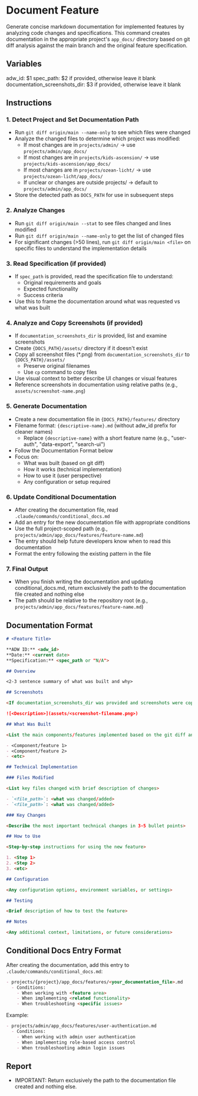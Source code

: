 # Document Feature

Generate concise markdown documentation for implemented features by analyzing code changes and specifications. This command creates documentation in the appropriate project's `app_docs/` directory based on git diff analysis against the main branch and the original feature specification.

## Variables

adw_id: $1
spec_path: $2 if provided, otherwise leave it blank
documentation_screenshots_dir: $3 if provided, otherwise leave it blank

## Instructions

### 1. Detect Project and Set Documentation Path
- Run `git diff origin/main --name-only` to see which files were changed
- Analyze the changed files to determine which project was modified:
  - If most changes are in `projects/admin/` → use `projects/admin/app_docs/`
  - If most changes are in `projects/kids-ascension/` → use `projects/kids-ascension/app_docs/`
  - If most changes are in `projects/ozean-licht/` → use `projects/ozean-licht/app_docs/`
  - If unclear or changes are outside projects/ → default to `projects/admin/app_docs/`
- Store the detected path as `DOCS_PATH` for use in subsequent steps

### 2. Analyze Changes
- Run `git diff origin/main --stat` to see files changed and lines modified
- Run `git diff origin/main --name-only` to get the list of changed files
- For significant changes (>50 lines), run `git diff origin/main <file>` on specific files to understand the implementation details

### 3. Read Specification (if provided)
- If `spec_path` is provided, read the specification file to understand:
  - Original requirements and goals
  - Expected functionality
  - Success criteria
- Use this to frame the documentation around what was requested vs what was built

### 4. Analyze and Copy Screenshots (if provided)
- If `documentation_screenshots_dir` is provided, list and examine screenshots
- Create `{DOCS_PATH}/assets/` directory if it doesn't exist
- Copy all screenshot files (*.png) from `documentation_screenshots_dir` to `{DOCS_PATH}/assets/`
  - Preserve original filenames
  - Use `cp` command to copy files
- Use visual context to better describe UI changes or visual features
- Reference screenshots in documentation using relative paths (e.g., `assets/screenshot-name.png`)

### 5. Generate Documentation
- Create a new documentation file in `{DOCS_PATH}/features/` directory
- Filename format: `{descriptive-name}.md` (without adw_id prefix for cleaner names)
  - Replace `{descriptive-name}` with a short feature name (e.g., "user-auth", "data-export", "search-ui")
- Follow the Documentation Format below
- Focus on:
  - What was built (based on git diff)
  - How it works (technical implementation)
  - How to use it (user perspective)
  - Any configuration or setup required

### 6. Update Conditional Documentation
- After creating the documentation file, read `.claude/commands/conditional_docs.md`
- Add an entry for the new documentation file with appropriate conditions
- Use the full project-scoped path (e.g., `projects/admin/app_docs/features/feature-name.md`)
- The entry should help future developers know when to read this documentation
- Format the entry following the existing pattern in the file

### 7. Final Output
- When you finish writing the documentation and updating conditional_docs.md, return exclusively the path to the documentation file created and nothing else
- The path should be relative to the repository root (e.g., `projects/admin/app_docs/features/feature-name.md`)

## Documentation Format

```md
# <Feature Title>

**ADW ID:** <adw_id>
**Date:** <current date>
**Specification:** <spec_path or "N/A">

## Overview

<2-3 sentence summary of what was built and why>

## Screenshots

<If documentation_screenshots_dir was provided and screenshots were copied>

![<Description>](assets/<screenshot-filename.png>)

## What Was Built

<List the main components/features implemented based on the git diff analysis>

- <Component/feature 1>
- <Component/feature 2>
- <etc>

## Technical Implementation

### Files Modified

<List key files changed with brief description of changes>

- `<file_path>`: <what was changed/added>
- `<file_path>`: <what was changed/added>

### Key Changes

<Describe the most important technical changes in 3-5 bullet points>

## How to Use

<Step-by-step instructions for using the new feature>

1. <Step 1>
2. <Step 2>
3. <etc>

## Configuration

<Any configuration options, environment variables, or settings>

## Testing

<Brief description of how to test the feature>

## Notes

<Any additional context, limitations, or future considerations>
```

## Conditional Docs Entry Format

After creating the documentation, add this entry to `.claude/commands/conditional_docs.md`:

```md
- projects/{project}/app_docs/features/<your_documentation_file>.md
  - Conditions:
    - When working with <feature area>
    - When implementing <related functionality>
    - When troubleshooting <specific issues>
```

Example:
```md
- projects/admin/app_docs/features/user-authentication.md
  - Conditions:
    - When working with admin user authentication
    - When implementing role-based access control
    - When troubleshooting admin login issues
```

## Report

- IMPORTANT: Return exclusively the path to the documentation file created and nothing else.